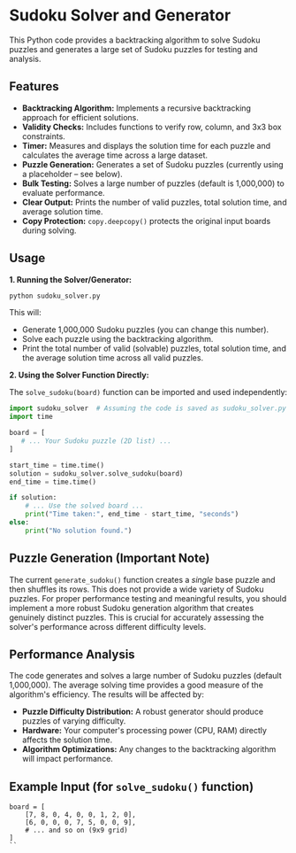 # Sudoku Solver and Generator

This Python code provides a backtracking algorithm to solve Sudoku puzzles and generates a large set of Sudoku puzzles for testing and analysis.

## Features

* **Backtracking Algorithm:** Implements a recursive backtracking approach for efficient solutions.
* **Validity Checks:** Includes functions to verify row, column, and 3x3 box constraints.
* **Timer:** Measures and displays the solution time for each puzzle and calculates the average time across a large dataset.
* **Puzzle Generation:** Generates a set of Sudoku puzzles (currently using a placeholder – see below).
* **Bulk Testing:** Solves a large number of puzzles (default is 1,000,000) to evaluate performance.
* **Clear Output:**  Prints the number of valid puzzles, total solution time, and average solution time.
* **Copy Protection:** `copy.deepcopy()` protects the original input boards during solving.

## Usage

**1. Running the Solver/Generator:**

```bash
python sudoku_solver.py
```

This will:

* Generate 1,000,000 Sudoku puzzles (you can change this number).
* Solve each puzzle using the backtracking algorithm.
* Print the total number of valid (solvable) puzzles, total solution time, and the average solution time across all valid puzzles.


**2. Using the Solver Function Directly:**

The `solve_sudoku(board)` function can be imported and used independently:

```python
import sudoku_solver  # Assuming the code is saved as sudoku_solver.py
import time

board = [
   # ... Your Sudoku puzzle (2D list) ...
]

start_time = time.time()
solution = sudoku_solver.solve_sudoku(board)
end_time = time.time()

if solution:
    # ... Use the solved board ...
    print("Time taken:", end_time - start_time, "seconds")
else:
    print("No solution found.")

```

## Puzzle Generation (Important Note)

The current `generate_sudoku()` function creates a *single* base puzzle and then shuffles its rows. This does not provide a wide variety of Sudoku puzzles.  For proper performance testing and meaningful results, you should implement a more robust Sudoku generation algorithm that creates genuinely distinct puzzles.  This is crucial for accurately assessing the solver's performance across different difficulty levels.

## Performance Analysis

The code generates and solves a large number of Sudoku puzzles (default 1,000,000). The average solving time provides a good measure of the algorithm's efficiency.  The results will be affected by:

* **Puzzle Difficulty Distribution:**  A robust generator should produce puzzles of varying difficulty.
* **Hardware:** Your computer's processing power (CPU, RAM) directly affects the solution time.
* **Algorithm Optimizations:** Any changes to the backtracking algorithm will impact performance.


## Example Input (for `solve_sudoku()` function)

```
board = [
    [7, 8, 0, 4, 0, 0, 1, 2, 0],
    [6, 0, 0, 0, 7, 5, 0, 0, 9],
    # ... and so on (9x9 grid)
]
``
